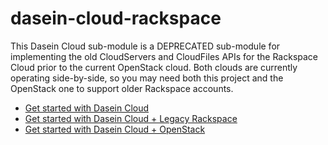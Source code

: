 dasein-cloud-rackspace
======================

This Dasein Cloud sub-module is a DEPRECATED sub-module for implementing the old CloudServers and CloudFiles
APIs for the Rackspace Cloud prior to the current OpenStack cloud. Both clouds are currently operating side-by-side,
so you may need both this project and the OpenStack one to support older Rackspace accounts.

* [Get started with Dasein Cloud](https://github.com/dasein-cloud)
* [Get started with Dasein Cloud + Legacy Rackspace](https://github.com/greese/dasein-cloud-rackspace/wiki)
* [Get started with Dasein Cloud + OpenStack](https://github.com/greese/dasein-cloud-openstack/wiki)
